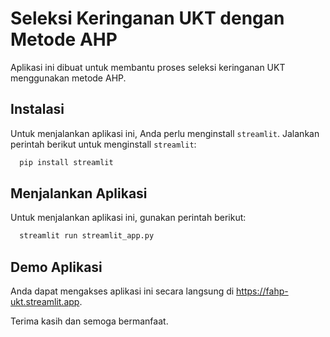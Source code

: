 # Seleksi Keringanan UKT dengan Metode AHP

Aplikasi ini dibuat untuk membantu proses seleksi keringanan UKT menggunakan metode AHP.

## Instalasi

Untuk menjalankan aplikasi ini, Anda perlu menginstall `streamlit`. Jalankan perintah berikut untuk menginstall `streamlit`:
```bash
  pip install streamlit
```


## Menjalankan Aplikasi

Untuk menjalankan aplikasi ini, gunakan perintah berikut:
```bash
  streamlit run streamlit_app.py
```

## Demo Aplikasi

Anda dapat mengakses aplikasi ini secara langsung di https://fahp-ukt.streamlit.app.

Terima kasih dan semoga bermanfaat.
